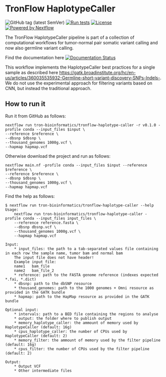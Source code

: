 # TronFlow HaplotypeCaller

![GitHub tag (latest SemVer)](https://img.shields.io/github/v/release/tron-bioinformatics/tronflow-haplotype-caller?sort=semver)
[![Run tests](https://github.com/TRON-Bioinformatics/tronflow-haplotype-caller/actions/workflows/automated_tests.yml/badge.svg?branch=master)](https://github.com/TRON-Bioinformatics/tronflow-haplotype-caller/actions/workflows/automated_tests.yml)
[![License](https://img.shields.io/badge/license-MIT-green)](https://opensource.org/licenses/MIT)
[![Powered by Nextflow](https://img.shields.io/badge/powered%20by-Nextflow-orange.svg?style=flat&colorA=E1523D&colorB=007D8A)](https://www.nextflow.io/)

The TronFlow HaplotypeCaller pipeline is part of a collection of computational workflows for tumor-normal pair
somatic variant calling and now also germline variant calling.

Find the documentation here [![Documentation Status](https://readthedocs.org/projects/tronflow-docs/badge/?version=latest)](https://tronflow-docs.readthedocs.io/en/latest/?badge=latest)


This workflow implements the HaplotypeCaller best practices for a single sample as described here 
https://gatk.broadinstitute.org/hc/en-us/articles/360035535932-Germline-short-variant-discovery-SNPs-Indels-. 
We do not use the experimental approach for filtering variants based on CNN, but instead the traditional approach.


## How to run it

Run it from GitHub as follows:
```
nextflow run tron-bioinformatics/tronflow-haplotype-caller -r v0.1.0 -profile conda --input_files $input \
--reference $reference \
--dbsnp $dbsnp \
--thousand_genomes 1000g.vcf \
--hapmap hapmap.vcf
```

Otherwise download the project and run as follows:
```
nextflow main.nf -profile conda --input_files $input --reference $reference \
--reference $reference \
--dbsnp $dbsnp \
--thousand_genomes 1000g.vcf \
--hapmap hapmap.vcf
```

Find the help as follows:
```
$ nextflow run tron-bioinformatics/tronflow-haplotype-caller --help
Usage:
    nextflow run tron-bioinformatics/tronflow-haplotype-caller -profile conda --input_files input_files \
    --reference reference.fasta \
    --dbsnp dbsnp.vcf \
    --thousand_genomes 1000g.vcf \
    --hapmap hapmap.vcf

Input:
    * input_files: the path to a tab-separated values file containing in each row the sample name, tumor bam and normal bam
    The input file does not have header!
    Example input file:
    name1	bam_file
    name2	bam_file_2
    * reference: path to the FASTA genome reference (indexes expected *.fai, *.dict)
    * dbsnp: path to the dbSNP resource
    * thousand_genomes: path to the 1000 genomes + Omni resource as provided in the GATK bundle
    * hapmap: path to the HapMap resource as provided in the GATK bundle

Optional input:
    * intervals: path to a BED file containing the regions to analyse
    * output: the folder where to publish output
    * memory_haplotype_caller: the ammount of memory used by HaplotypeCaller (default: 16g)
    * cpus_haplotype_caller: the number of CPUs used by HaplotypeCaller (default: 2)
    * memory_filter: the ammount of memory used by the filter pipeline (default: 16g)
    * cpus_filter: the number of CPUs used by the filter pipeline (default: 2)

Output:
    * Output VCF
    * Other intermediate files
```